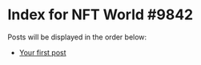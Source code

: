 # Index for NFT World #9842
Posts will be displayed in the order below:

- [Your first post](./001-first.md)


